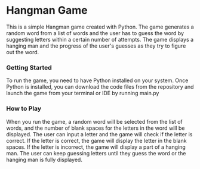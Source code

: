 <h1>Hangman Game</h1>

<p>This is a simple Hangman game created with Python. The game generates a random word from a list of words and the user has to guess the word by suggesting letters within a certain number of attempts. The game displays a hanging man and the progress of the user's guesses as they try to figure out the word.</p>

<h3>Getting Started</h3>

<p>To run the game, you need to have Python installed on your system. Once Python is installed, you can download the code files from the repository and launch the game from your terminal or IDE by running main.py</p>

<h3>How to Play</h3>

<p>When you run the game, a random word will be selected from the list of words, and the number of blank spaces for the letters in the word will be displayed. The user can input a letter and the game will check if the letter is correct. If the letter is correct, the game will display the letter in the blank spaces. If the letter is incorrect, the game will display a part of a hanging man. The user can keep guessing letters until they guess the word or the hanging man is fully displayed.</p>

